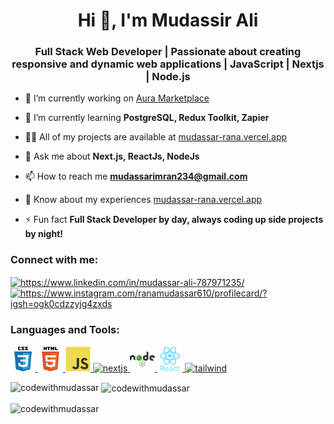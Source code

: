 <h1 align="center">Hi 👋, I'm Mudassir Ali</h1>
<h3 align="center">Full Stack Web Developer | Passionate about creating responsive and dynamic web applications | JavaScript | Nextjs | Node.js</h3>

- 🔭 I’m currently working on [Aura Marketplace](aura-marketplace.vercel.app)

- 🌱 I’m currently learning **PostgreSQL, Redux Toolkit, Zapier**

- 👨‍💻 All of my projects are available at [mudassar-rana.vercel.app](mudassar-rana.vercel.app)

- 💬 Ask me about **Next.js, ReactJs, NodeJs**

- 📫 How to reach me **mudassarimran234@gmail.com**

- 📄 Know about my experiences [mudassar-rana.vercel.app](mudassar-rana.vercel.app)

- ⚡ Fun fact **Full Stack Developer by day, always coding up side projects by night!**

<h3 align="left">Connect with me:</h3>
<p align="left">
<a href="https://linkedin.com/in/https://www.linkedin.com/in/mudassar-ali-787971235/" target="blank"><img align="center" src="https://raw.githubusercontent.com/rahuldkjain/github-profile-readme-generator/master/src/images/icons/Social/linked-in-alt.svg" alt="https://www.linkedin.com/in/mudassar-ali-787971235/" height="30" width="40" /></a>
<a href="https://instagram.com/https://www.instagram.com/ranamudassar610/profilecard/?igsh=ogk0cdzzyjg4zxds" target="blank"><img align="center" src="https://raw.githubusercontent.com/rahuldkjain/github-profile-readme-generator/master/src/images/icons/Social/instagram.svg" alt="https://www.instagram.com/ranamudassar610/profilecard/?igsh=ogk0cdzzyjg4zxds" height="30" width="40" /></a>
</p>

<h3 align="left">Languages and Tools:</h3>
<p align="left"> <a href="https://www.w3schools.com/css/" target="_blank" rel="noreferrer"> <img src="https://raw.githubusercontent.com/devicons/devicon/master/icons/css3/css3-original-wordmark.svg" alt="css3" width="40" height="40"/> </a> <a href="https://www.w3.org/html/" target="_blank" rel="noreferrer"> <img src="https://raw.githubusercontent.com/devicons/devicon/master/icons/html5/html5-original-wordmark.svg" alt="html5" width="40" height="40"/> </a> <a href="https://developer.mozilla.org/en-US/docs/Web/JavaScript" target="_blank" rel="noreferrer"> <img src="https://raw.githubusercontent.com/devicons/devicon/master/icons/javascript/javascript-original.svg" alt="javascript" width="40" height="40"/> </a> <a href="https://nextjs.org/" target="_blank" rel="noreferrer"> <img src="https://cdn.worldvectorlogo.com/logos/nextjs-2.svg" alt="nextjs" width="40" height="40"/> </a> <a href="https://nodejs.org" target="_blank" rel="noreferrer"> <img src="https://raw.githubusercontent.com/devicons/devicon/master/icons/nodejs/nodejs-original-wordmark.svg" alt="nodejs" width="40" height="40"/> </a> <a href="https://reactjs.org/" target="_blank" rel="noreferrer"> <img src="https://raw.githubusercontent.com/devicons/devicon/master/icons/react/react-original-wordmark.svg" alt="react" width="40" height="40"/> </a> <a href="https://tailwindcss.com/" target="_blank" rel="noreferrer"> <img src="https://www.vectorlogo.zone/logos/tailwindcss/tailwindcss-icon.svg" alt="tailwind" width="40" height="40"/> </a> </p>

<p><img align="left" src="https://github-readme-stats.vercel.app/api/top-langs?username=codewithmudassar&show_icons=true&locale=en&layout=compact" alt="codewithmudassar" /></p>

<p>&nbsp;<img align="center" src="https://github-readme-stats.vercel.app/api?username=codewithmudassar&show_icons=true&locale=en" alt="codewithmudassar" /></p>

<p><img align="center" src="https://github-readme-streak-stats.herokuapp.com/?user=codewithmudassar&" alt="codewithmudassar" /></p>
